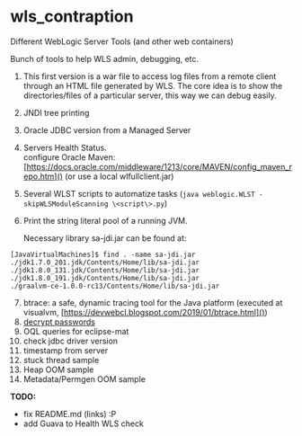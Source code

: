 # wls_contraption
Different WebLogic Server Tools (and other web containers)

Bunch of tools to help WLS admin, debugging, etc.

1. This first version is a war file to access log files from a remote client through an HTML file generated by WLS. The core idea is to show the directories/files of a particular server, this way we can debug easily.
2. JNDI tree printing
3. Oracle JDBC version from a Managed Server
4. Servers Health Status.<br>
   configure Oracle Maven: [https://docs.oracle.com/middleware/1213/core/MAVEN/config_maven_repo.htm]() (or use a local wlfullclient.jar)
5. Several WLST scripts to automatize tasks (`java weblogic.WLST -skipWLSModuleScanning \<script\>.py`)

6. Print the string literal pool of a running JVM.

   Necessary library sa-jdi.jar can be found at:
```
[JavaVirtualMachines]$ find . -name sa-jdi.jar
./jdk1.7.0_201.jdk/Contents/Home/lib/sa-jdi.jar
./jdk1.8.0_131.jdk/Contents/Home/lib/sa-jdi.jar
./jdk1.8.0_191.jdk/Contents/Home/lib/sa-jdi.jar
./graalvm-ce-1.0.0-rc13/Contents/Home/lib/sa-jdi.jar
```
7. btrace: a safe, dynamic tracing tool for the Java platform (executed at visualvm, [https://devwebcl.blogspot.com/2019/01/btrace.html]())
8. [decrypt passwords](https://github.com/devwebcl/wls_contraption/blob/master/src/main/java/cl/devweb/decrypt/WebLogicPasswordDecryptor.java)
9. OQL queries for eclipse-mat
10. check jdbc driver version
11. timestamp from server
12. stuck thread sample
13. Heap OOM sample
13. Metadata/Permgen OOM sample


**TODO:**

* fix README.md (links) :P
* add Guava to Health WLS check


